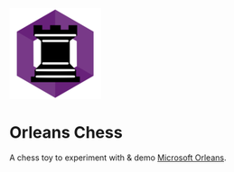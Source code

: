 ![Orleans Chess Logo](assets/logo_sm.png?raw=true)

# Orleans Chess

A chess toy to experiment with & demo [Microsoft Orleans](https://dotnet.github.io/orleans/).

